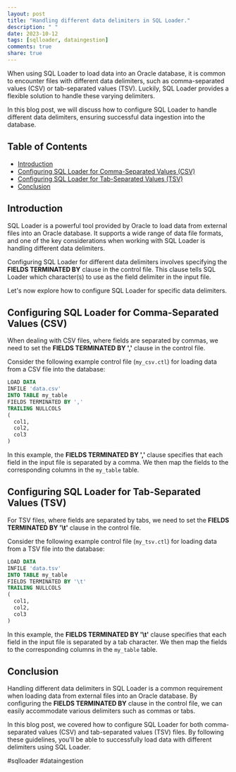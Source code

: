 ```yaml
---
layout: post
title: "Handling different data delimiters in SQL Loader."
description: " "
date: 2023-10-12
tags: [sqlloader, dataingestion]
comments: true
share: true
---
```


When using SQL Loader to load data into an Oracle database, it is common to encounter files with different data delimiters, such as comma-separated values (CSV) or tab-separated values (TSV). Luckily, SQL Loader provides a flexible solution to handle these varying delimiters.

In this blog post, we will discuss how to configure SQL Loader to handle different data delimiters, ensuring successful data ingestion into the database.

## Table of Contents
- [Introduction](#introduction)
- [Configuring SQL Loader for Comma-Separated Values (CSV)](#csv)
- [Configuring SQL Loader for Tab-Separated Values (TSV)](#tsv)
- [Conclusion](#conclusion)

## Introduction<a name="introduction"></a>
SQL Loader is a powerful tool provided by Oracle to load data from external files into an Oracle database. It supports a wide range of data file formats, and one of the key considerations when working with SQL Loader is handling different data delimiters.

Configuring SQL Loader for different data delimiters involves specifying the **FIELDS TERMINATED BY** clause in the control file. This clause tells SQL Loader which character(s) to use as the field delimiter in the input file.

Let's now explore how to configure SQL Loader for specific data delimiters.

## Configuring SQL Loader for Comma-Separated Values (CSV)<a name="csv"></a>
When dealing with CSV files, where fields are separated by commas, we need to set the **FIELDS TERMINATED BY ','** clause in the control file.

Consider the following example control file (`my_csv.ctl`) for loading data from a CSV file into the database:

```sql
LOAD DATA
INFILE 'data.csv'
INTO TABLE my_table
FIELDS TERMINATED BY ','
TRAILING NULLCOLS
(
  col1,
  col2,
  col3
)
```

In this example, the **FIELDS TERMINATED BY ','** clause specifies that each field in the input file is separated by a comma. We then map the fields to the corresponding columns in the `my_table` table.

## Configuring SQL Loader for Tab-Separated Values (TSV)<a name="tsv"></a>
For TSV files, where fields are separated by tabs, we need to set the **FIELDS TERMINATED BY '\t'** clause in the control file.

Consider the following example control file (`my_tsv.ctl`) for loading data from a TSV file into the database:

```sql
LOAD DATA
INFILE 'data.tsv'
INTO TABLE my_table
FIELDS TERMINATED BY '\t'
TRAILING NULLCOLS
(
  col1,
  col2,
  col3
)
```

In this example, the **FIELDS TERMINATED BY '\t'** clause specifies that each field in the input file is separated by a tab character. We then map the fields to the corresponding columns in the `my_table` table.

## Conclusion<a name="conclusion"></a>
Handling different data delimiters in SQL Loader is a common requirement when loading data from external files into an Oracle database. By configuring the **FIELDS TERMINATED BY** clause in the control file, we can easily accommodate various delimiters such as commas or tabs.

In this blog post, we covered how to configure SQL Loader for both comma-separated values (CSV) and tab-separated values (TSV) files. By following these guidelines, you'll be able to successfully load data with different delimiters using SQL Loader.

#sqlloader #dataingestion